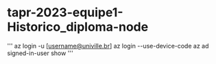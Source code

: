 # tapr-2023-equipe1-Historico_diploma-node



'''
az login -u [username@univille.br]
az login --use-device-code
az ad signed-in-user show
'''